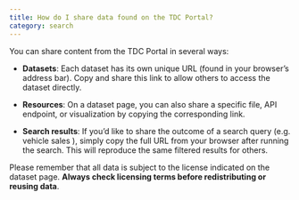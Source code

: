 ```yaml
---
title: How do I share data found on the TDC Portal?
category: search
---
```


You can share content from the TDC Portal in several ways:

- __Datasets__: Each dataset has its own unique URL (found in your browser’s address bar). Copy and share this link to allow others to access the dataset directly.

- __Resources__: On a dataset page, you can also share a specific file, API endpoint, or visualization by copying the corresponding link.

- __Search results__: If you’d like to share the outcome of a search query (e.g. vehicle sales
), simply copy the full URL from your browser after running the search. This will reproduce the same filtered results for others.

Please remember that all data is subject to the license indicated on the dataset page. __Always check licensing terms before redistributing or reusing data__.

